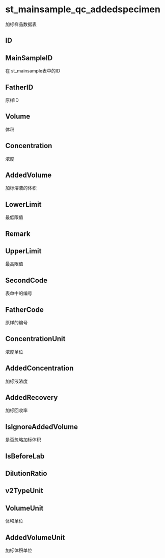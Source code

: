 # st_mainsample_qc_addedspecimen
加标样品数据表
## ID
## MainSampleID
在 st_mainsample表中的ID
## FatherID
原样ID
## Volume
体积
## Concentration
浓度
## AddedVolume
加标溶液的体积
## LowerLimit
最低限值
## Remark
## UpperLimit
最高限值
## SecondCode
表单中的编号
## FatherCode
原样的编号
## ConcentrationUnit
浓度单位
## AddedConcentration
加标液浓度
## AddedRecovery
加标回收率
## IsIgnoreAddedVolume
是否忽略加标体积
## IsBeforeLab
## DilutionRatio
## v2TypeUnit
## VolumeUnit
体积单位
## AddedVolumeUnit
加标体积单位
